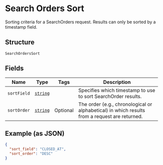 
# Search Orders Sort

Sorting criteria for a SearchOrders request. Results can only be sorted
by a timestamp field.

## Structure

`SearchOrdersSort`

## Fields

| Name | Type | Tags | Description |
|  --- | --- | --- | --- |
| `sortField` | [`string`](/doc/models/search-orders-sort-field.md) |  | Specifies which timestamp to use to sort SearchOrder results. |
| `sortOrder` | [`string`](/doc/models/sort-order.md) | Optional | The order (e.g., chronological or alphabetical) in which results from a request are returned. |

## Example (as JSON)

```json
{
  "sort_field": "CLOSED_AT",
  "sort_order": "DESC"
}
```

